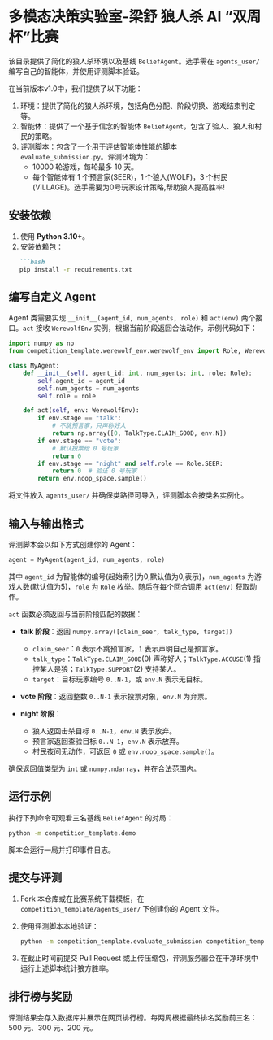 
# 多模态决策实验室-梁舒 狼人杀 AI “双周杯”比赛

该目录提供了简化的狼人杀环境以及基线 `BeliefAgent`。选手需在 `agents_user/` 编写自己的智能体，并使用评测脚本验证。

在当前版本v1.0中，我们提供了以下功能：

1. 环境：提供了简化的狼人杀环境，包括角色分配、阶段切换、游戏结束判定等。
2. 智能体：提供了一个基于信念的智能体 `BeliefAgent`，包含了验人、狼人和村民的策略。
3. 评测脚本：包含了一个用于评估智能体性能的脚本 `evaluate_submission.py`。评测环境为：
   * 10000 轮游戏，每轮最多 10 天。
   * 每个智能体有 1 个预言家(SEER)，1 个狼人(WOLF)，3 个村民(VILLAGE)。选手需要为0号玩家设计策略,帮助狼人提高胜率!


## 安装依赖

1. 使用 **Python 3.10+**。
2. 安装依赖包：
````markdown
   ```bash
   pip install -r requirements.txt
````

## 编写自定义 Agent

Agent 类需要实现 `__init__(agent_id, num_agents, role)` 和 `act(env)` 两个接口。`act` 接收 `WerewolfEnv` 实例，根据当前阶段返回合法动作。示例代码如下：

```python
import numpy as np
from competition_template.werewolf_env.werewolf_env import Role, WerewolfEnv, TalkType

class MyAgent:
    def __init__(self, agent_id: int, num_agents: int, role: Role):
        self.agent_id = agent_id
        self.num_agents = num_agents
        self.role = role

    def act(self, env: WerewolfEnv):
        if env.stage == "talk":
            # 不跳预言家，只声称好人
            return np.array([0, TalkType.CLAIM_GOOD, env.N])
        if env.stage == "vote":
            # 默认投票给 0 号玩家
            return 0
        if env.stage == "night" and self.role == Role.SEER:
            return 0  # 验证 0 号玩家
        return env.noop_space.sample()
```

将文件放入 `agents_user/` 并确保类路径可导入，评测脚本会按类名实例化。

## 输入与输出格式

评测脚本会以如下方式创建你的 Agent：

```python
agent = MyAgent(agent_id, num_agents, role)
```

其中 `agent_id` 为智能体的编号(起始索引为0,默认值为0,表示)，`num_agents` 为游戏人数(默认值为5)，`role` 为 `Role` 枚举。随后在每个回合调用 `act(env)` 获取动作。

`act` 函数必须返回与当前阶段匹配的数据：

* **talk 阶段**：返回 `numpy.array([claim_seer, talk_type, target])`

  * `claim_seer`：`0` 表示不跳预言家，`1` 表示声明自己是预言家。
  * `talk_type`：`TalkType.CLAIM_GOOD`(0) 声称好人；`TalkType.ACCUSE`(1) 指控某人是狼；`TalkType.SUPPORT`(2) 支持某人。
  * `target`：目标玩家编号 `0..N-1`，或 `env.N` 表示无目标。
* **vote 阶段**：返回整数 `0..N-1` 表示投票对象，`env.N` 为弃票。
* **night 阶段**：

  * 狼人返回击杀目标 `0..N-1`，`env.N` 表示放弃。
  * 预言家返回查验目标 `0..N-1`，`env.N` 表示放弃。
  * 村民夜间无动作，可返回 `0` 或 `env.noop_space.sample()`。

确保返回值类型为 `int` 或 `numpy.ndarray`，并在合法范围内。

## 运行示例

执行下列命令可观看三名基线 `BeliefAgent` 的对局：

```bash
python -m competition_template.demo
```

脚本会运行一局并打印事件日志。

## 提交与评测

1. Fork 本仓库或在比赛系统下载模板，在 `competition_template/agents_user/` 下创建你的 Agent 文件。
2. 使用评测脚本本地验证：

   ```bash
   python -m competition_template.evaluate_submission competition_template.agents_user.my_agent.MyAgent --games 10
   ```
3. 在截止时间前提交 Pull Request 或上传压缩包，评测服务器会在干净环境中运行上述脚本统计狼方胜率。

## 排行榜与奖励

评测结果会存入数据库并展示在网页排行榜。每两周根据最终排名奖励前三名：500 元、300 元、200 元。

